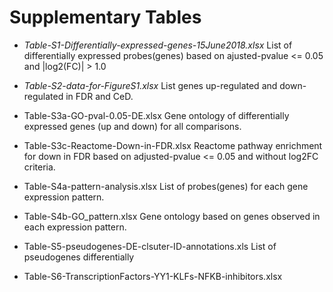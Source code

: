 # Supplementary Tables

- *Table-S1-Differentially-expressed-genes-15June2018.xlsx*
  List of differentially expressed probes(genes) based on ajusted-pvalue <= 0.05 and |log2(FC)| > 1.0
  
  
- *Table-S2-data-for-FigureS1.xlsx*
  List genes up-regulated and down-regulated in FDR and CeD.
  
  
- Table-S3a-GO-pval-0.05-DE.xlsx
  Gene ontology of differentially expressed genes (up and down)  for all comparisons.


- Table-S3c-Reactome-Down-in-FDR.xlsx
  Reactome pathway enrichment for down in FDR based on adjusted-pvalue <= 0.05 and without log2FC criteria.   


- Table-S4a-pattern-analysis.xlsx
  List of probes(genes) for each gene expression pattern.


- Table-S4b-GO_pattern.xlsx
  Gene ontology based on genes observed in each expression pattern. 


- Table-S5-pseudogenes-DE-clsuter-ID-annotations.xls
  List of pseudogenes differentially


- Table-S6-TranscriptionFactors-YY1-KLFs-NFKB-inhibitors.xlsx
